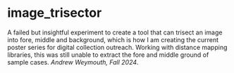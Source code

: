 # image_trisector

A failed but insightful experiment to create a tool that can trisect an image into fore, middle and background, which is how I am creating the current poster series for digital collection outreach. Working with distance mapping libraries, this was still unable to extract the fore and middle ground of sample cases. _Andrew Weymouth, Fall 2024_.